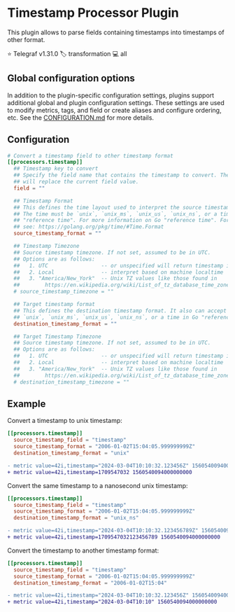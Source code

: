 # Timestamp Processor Plugin

This plugin allows to parse fields containing timestamps into timestamps of
other format.

⭐ Telegraf v1.31.0
🏷️ transformation
💻 all

## Global configuration options <!-- @/docs/includes/plugin_config.md -->

In addition to the plugin-specific configuration settings, plugins support
additional global and plugin configuration settings. These settings are used to
modify metrics, tags, and field or create aliases and configure ordering, etc.
See the [CONFIGURATION.md][CONFIGURATION.md] for more details.

[CONFIGURATION.md]: ../../../docs/CONFIGURATION.md#plugins

## Configuration

```toml @sample.conf
# Convert a timestamp field to other timestamp format
[[processors.timestamp]]
  ## Timestamp key to convert
  ## Specify the field name that contains the timestamp to convert. The result
  ## will replace the current field value.
  field = ""

  ## Timestamp Format
  ## This defines the time layout used to interpret the source timestamp field.
  ## The time must be `unix`, `unix_ms`, `unix_us`, `unix_ns`, or a time in Go
  ## "reference time". For more information on Go "reference time". For more
  ## see: https://golang.org/pkg/time/#Time.Format
  source_timestamp_format = ""

  ## Timestamp Timezone
  ## Source timestamp timezone. If not set, assumed to be in UTC.
  ## Options are as follows:
  ##   1. UTC                 -- or unspecified will return timestamp in UTC
  ##   2. Local               -- interpret based on machine localtime
  ##   3. "America/New_York"  -- Unix TZ values like those found in
  ##        https://en.wikipedia.org/wiki/List_of_tz_database_time_zones
  # source_timestamp_timezone = ""

  ## Target timestamp format
  ## This defines the destination timestamp format. It also can accept either
  ## `unix`, `unix_ms`, `unix_us`, `unix_ns`, or a time in Go "reference time".
  destination_timestamp_format = ""

  ## Target Timestamp Timezone
  ## Source timestamp timezone. If not set, assumed to be in UTC.
  ## Options are as follows:
  ##   1. UTC                 -- or unspecified will return timestamp in UTC
  ##   2. Local               -- interpret based on machine localtime
  ##   3. "America/New_York"  -- Unix TZ values like those found in
  ##        https://en.wikipedia.org/wiki/List_of_tz_database_time_zones
  # destination_timestamp_timezone = ""
```

## Example

Convert a timestamp to unix timestamp:

```toml
[[processors.timestamp]]
  source_timestamp_field = "timestamp"
  source_timestamp_format = "2006-01-02T15:04:05.999999999Z"
  destination_timestamp_format = "unix"
```

```diff
- metric value=42i,timestamp="2024-03-04T10:10:32.123456Z" 1560540094000000000
+ metric value=42i,timestamp=1709547032 1560540094000000000
```

Convert the same timestamp to a nanosecond unix timestamp:

```toml
[[processors.timestamp]]
  source_timestamp_field = "timestamp"
  source_timestamp_format = "2006-01-02T15:04:05.999999999Z"
  destination_timestamp_format = "unix_ns"
```

```diff
- metric value=42i,timestamp="2024-03-04T10:10:32.123456789Z" 1560540094000000000
+ metric value=42i,timestamp=1709547032123456789 1560540094000000000
```

Convert the timestamp to another timestamp format:

```toml
[[processors.timestamp]]
  source_timestamp_field = "timestamp"
  source_timestamp_format = "2006-01-02T15:04:05.999999999Z"
  destination_timestamp_format = "2006-01-02T15:04"
```

```diff
- metric value=42i,timestamp="2024-03-04T10:10:32.123456Z" 1560540094000000000
+ metric value=42i,timestamp="2024-03-04T10:10" 1560540094000000000
```
